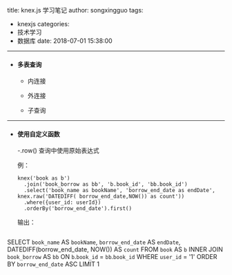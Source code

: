 title: knex.js 学习笔记
author: songxingguo
tags:
  - knexjs
categories:
  - 技术学习
  - 数据库
date: 2018-07-01 15:38:00
---
- #### 多表查询
  - 内连接
     
  - 外连接
  - 子查询

<!-- more -->

---  
- #### 使用自定义函数 
   -.row()
   查询中使用原始表达式
  
  例：
  ```
  knex('book as b')
    .join('book_borrow as bb', 'b.book_id', 'bb.book_id')
    .select('book_name as bookName', 'borrow_end_date as endDate', knex.raw('DATEDIFF( borrow_end_date,NOW()) as count'))
    .where({user_id: userId})
    .orderBy('borrow_end_date').first()
  ```
  输出：
  ```
SELECT
	`book_name` AS `bookName`,
	`borrow_end_date` AS `endDate`,
	DATEDIFF(borrow_end_date, NOW()) AS `count`
FROM
	`book` AS `b`
INNER JOIN `book_borrow` AS `bb` ON `b`.`book_id` = `bb`.`book_id`
WHERE
	`user_id` = '1'
ORDER BY
	`borrow_end_date` ASC
LIMIT 1
  ```